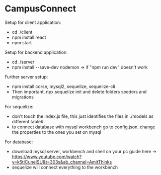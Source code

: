 # CampusConnect

Setup for client application:

- cd ./client
- npm install react
- npm start

Setup for backend application:

- cd ./server
- npm install --save-dev nodemon -> if "npm run dev" doesn't work

Further server setup:
- npm install corse, mysql2, sequelize, sequelize-cli
- Then important, npx sequelize init and delete folders seeders and migrations

For sequelize:
- don't touch the index.js file, this just identifies the files in ./models as different table#
- to connect database with mysql workbench go to config.json, change the properties to the ones you set on mysql

For database:
- download mysql server, workbench and shell on your pc 
    guide here -> https://www.youtube.com/watch?v=k5tICunelSU&t=303s&ab_channel=AmitThinks
- sequelize will connect everything to the workbench 
